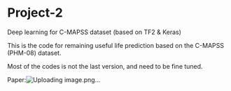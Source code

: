 # Project-2
Deep learning for C-MAPSS dataset (based on TF2 & Keras)

This is the code for remaining useful life prediction based on the C-MAPSS (PHM-08) dataset.

Most of the codes is not the last version, and need to be fine tuned.

Paper:![Uploading image.png…]()
